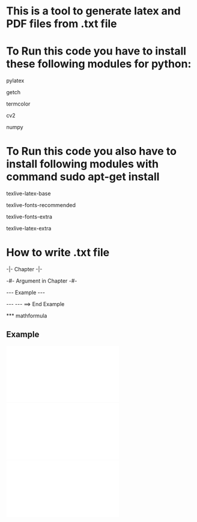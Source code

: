 
# This is a tool to generate latex and PDF files from .txt file

# To Run this code you have to install these following modules for python:


pylatex

getch

termcolor

cv2

numpy


# To Run this code you also have to install following modules with command sudo apt-get install <module>


texlive-latex-base

texlive-fonts-recommended

texlive-fonts-extra

texlive-latex-extra


# How to write .txt file


-|- Chapter -|-

-#- Argument in Chapter -#-

--- Example ---

--- --- ==> End Example

\*\*\* mathformula

## Example

![Alt text](/example.txt ".txt file")
![Alt text](/example.pdf "PDF file")
![Alt text](/example.tex "Latex file")